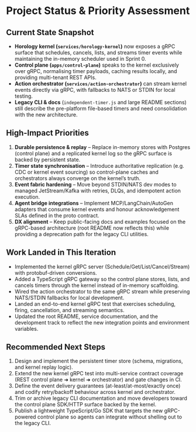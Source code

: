 # Project Status & Priority Assessment

## Current State Snapshot
- **Horology kernel (`services/horology-kernel`)** now exposes a gRPC surface that schedules, cancels, lists, and streams timer
  events while maintaining the in-memory scheduler used in Sprint 0.
- **Control plane (`apps/control-plane`)** speaks to the kernel exclusively over gRPC, normalising timer payloads, caching
  results locally, and providing multi-tenant REST APIs.
- **Action orchestrator (`services/action-orchestrator`)** can stream kernel events directly via gRPC, with fallbacks to NATS or
  STDIN for local testing.
- **Legacy CLI & docs** (`independent-timer.js` and large README sections) still describe the pre-platform file-based timers and
  need consolidation with the new architecture.

## High-Impact Priorities
1. **Durable persistence & replay** – Replace in-memory stores with Postgres (control plane) and a replicated kernel log so the
   gRPC surface is backed by persistent state.
2. **Timer state synchronisation** – Introduce authoritative replication (e.g. CDC or kernel event sourcing) so control-plane
   caches and orchestrators always converge on the kernel’s truth.
3. **Event fabric hardening** – Move beyond STDIN/NATS dev modes to managed JetStream/Kafka with retries, DLQs, and idempotent
   action execution.
4. **Agent bridge integrations** – Implement MCP/LangChain/AutoGen adapters that consume kernel events and honour acknowledgement
   SLAs defined in the proto contract.
5. **DX alignment** – Keep public-facing docs and examples focused on the gRPC-based architecture (root README now reflects this)
   while providing a deprecation path for the legacy CLI utilities.

## Work Landed in This Iteration
- Implemented the kernel gRPC server (Schedule/Get/List/Cancel/Stream) with protobuf-driven conversions.
- Added a TypeScript gRPC gateway so the control plane stores, lists, and cancels timers through the kernel instead of in-memory
  scaffolding.
- Wired the action orchestrator to the same gRPC stream while preserving NATS/STDIN fallbacks for local development.
- Landed an end-to-end kernel gRPC test that exercises scheduling, firing, cancellation, and streaming semantics.
- Updated the root README, service documentation, and the development track to reflect the new integration points and
  environment variables.

## Recommended Next Steps
1. Design and implement the persistent timer store (schema, migrations, and kernel replay logic).
2. Extend the new kernel gRPC test into multi-service contract coverage (REST control plane ➜ kernel ➜ orchestrator) and gate changes in CI.
3. Define the event delivery guarantees (at-least/at-most/exactly once) and codify retry/backoff behaviour across kernel and orchestrator.
4. Trim or archive legacy CLI documentation and move developers toward the control plane SDK/HTTP surface backed by the kernel.
5. Publish a lightweight TypeScript/Go SDK that targets the new gRPC-powered control plane so agents can integrate without shelling out to the legacy CLI.

